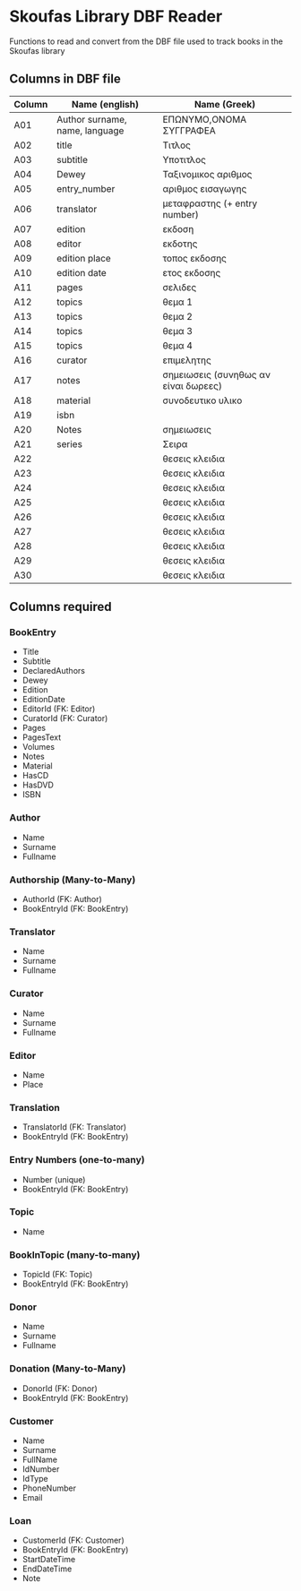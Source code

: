 # Skoufas Library DBF Reader

Functions to read and convert from the DBF file used to track books in the Skoufas library

## Columns in DBF file

| Column | Name (english) | Name (Greek) |
|--------|----------------|--------------|
| A01 | Author surname, name, language | ΕΠΩΝΥΜΟ,ΟΝΟΜΑ ΣΥΓΓΡΑΦΕΑ |
| A02 | title | Τιτλος |
| A03 | subtitle | Υποτιτλος |
| A04 | Dewey | Ταξινομικος αριθμος |
| A05 | entry_number | αριθμος εισαγωγης |
| A06 | translator | μεταφραστης (+ entry number) |
| A07 | edition | εκδοση |
| A08 | editor | εκδοτης |
| A09 | edition place | τοπος εκδοσης |
| A10 | edition date | ετος εκδοσης |
| A11 | pages | σελιδες |
| A12 | topics | θεμα 1 |
| A13 | topics | θεμα 2 |
| A14 | topics | θεμα 3 |
| A15 | topics | θεμα 4 |
| A16 | curator | επιμελητης |
| A17 | notes | σημειωσεις (συνηθως αν είναι δωρεες) |
| A18 | material | συνοδευτικο υλικο |
| A19 | isbn | |
| A20 | Notes | σημειωσεις |
| A21 | series | Σειρα |
| A22 | | θεσεις κλειδια |
| A23 | | θεσεις κλειδια |
| A24 | | θεσεις κλειδια |
| A25 | | θεσεις κλειδια |
| A26 | | θεσεις κλειδια |
| A27 | | θεσεις κλειδια |
| A28 | | θεσεις κλειδια |
| A29 | | θεσεις κλειδια |
| A30 | | θεσεις κλειδια |

## Columns required

### BookEntry

- Title
- Subtitle
- DeclaredAuthors
- Dewey
- Edition
- EditionDate
- EditorId (FK: Editor)
- CuratorId (FK: Curator)
- Pages
- PagesText
- Volumes
- Notes
- Material
- HasCD
- HasDVD
- ISBN

### Author

- Name
- Surname
- Fullname

### Authorship (Many-to-Many)

- AuthorId (FK: Author)
- BookEntryId (FK: BookEntry)

### Translator

- Name
- Surname
- Fullname

### Curator

- Name
- Surname
- Fullname

### Editor

- Name
- Place

### Translation

- TranslatorId (FK: Translator)
- BookEntryId (FK: BookEntry)

### Entry Numbers (one-to-many)

- Number (unique)
- BookEntryId (FK: BookEntry)

### Topic

- Name

### BookInTopic (many-to-many)

- TopicId (FK: Topic)
- BookEntryId (FK: BookEntry)

### Donor

- Name
- Surname
- Fullname

### Donation (Many-to-Many)

- DonorId (FK: Donor)
- BookEntryId (FK: BookEntry)

### Customer

- Name
- Surname
- FullName
- IdNumber
- IdType
- PhoneNumber
- Email

### Loan

- CustomerId (FK: Customer)
- BookEntryId (FK: BookEntry)
- StartDateTime
- EndDateTime
- Note